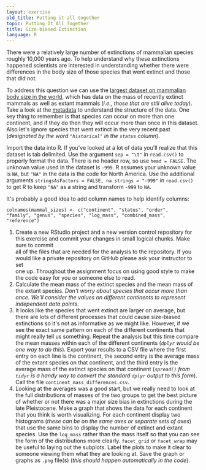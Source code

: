 ```yaml
---
layout: exercise
old_title: Putting it all together
topic: Putting It All Together
title: Size-biased Extinction
language: R
---
```


There were a relatively large number of extinctions of mammalian species
roughly 10,000 years ago. To help understand why these extinctions
happened scientists are interested in understanding whether there were
differences in the body size of those species that went extinct and
those that did not.

To address this question we can use the
[largest dataset on mammalian body size in the world](http://www.esapubs.org/archive/ecol/E084/094/#data),
which has data on the mass of recently extinct mammals as well as extant mammals
(*i.e., those that are still alive today*). Take a look at the
[metadata](http://www.esapubs.org/archive/ecol/E084/094/metadata.htm) to
understand the structure of the data. One key thing to remember is that species
can occur on more than one continent, and if they do then they will occur more
than once in this dataset. Also let's ignore species that went extinct in the
very recent past (*designated by the word `"historical"` in the `status`
column*).

Import the data into R. If you've looked at a lot of data you'll realize that
this dataset is tab delimited. Use the argument `sep = "\t"` in `read.csv()` to
properly format the data. There is no header row, so use `head = FALSE`. The
unknown value used in the dataset is `-999`. R assumes your unknown value is
`NA`, but `"NA"` in the data is the code for North America.  Use the additional
arguments `stringsAsFactors = FALSE, na.strings = "-999"` in `read.csv()` to get
R to keep `"NA"` as a string and transform `-999` to `NA`.

It's probably a good idea to add column names to help identify columns:
 
```
colnames(mammal_sizes) <- c("continent", "status", "order", 
"family", "genus", "species", "log_mass", "combined_mass", 
"reference")
```

1. Create a new RStudio project and a new version control repository for this
   exercise and commit your changes in small logical chunks. Make sure to commit    
   all of the files that are needed for the analysis to the repository. If you 
   would like a private repository on GitHub please ask your instructor to set  
   one up. Throughout the assignment focus on using good style to make the code 
   easy for you or someone else to read.
2. Calculate the mean mass of the extinct species and the mean mass of the
   extant species. *Don't worry about species that occur more than once. We'll
   consider the values on different continents to represent independent data
   points.*
3. It looks like the species that went extinct are larger on average, but there
   are lots of different processes that could cause size-biased extinctions so
   it's not as informative as we might like.  However, if we see the exact same
   pattern on each of the different continents that might really tell us
   something. Repeat the analysis but this time compare the mean masses within
   each of the different continents (*`dplyr` would be one way to do
   this*). Export your results to a CSV file where the first entry on each line
   is the continent, the second entry is the average mass of the extant species
   on that continent, and the third entry is the average mass of the extinct
   species on that continent (*`spread()` from `tidyr` is a handy way to
   convert the standard `dplyr` output to this form*). Call the file
   `continent_mass_differences.csv`.
4. Looking at the averages was a good start, but we really need to look at the
   full distributions of masses of the two groups to get the best picture of
   whether or not there was a major size bias in extinctions during the late
   Pleistocene. Make a graph that shows the data for each continent that you
   think is worth visualizing. For each continent display two histograms (*these
   can be on the same axes or separate sets of axes*) that use the same bins to
   display the number of extinct and extant species. Use the `log_mass` rather
   than the mass itself so that you can see the form of the distributions more
   clearly. `facet_grid` or `facet_wrap` may be useful to laying out the
   subplots. Label the plots to make it clear to someone viewing them what they
   are looking at. Save the graph or graphs as `.png` file(s) (*this should
   happen automatically in the code*).
